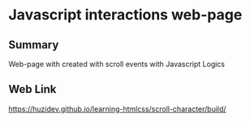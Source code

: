 # Javascript interactions web-page

## Summary

Web-page with created with scroll events with Javascript Logics

## Web Link

https://huzidev.github.io/learning-htmlcss/scroll-character/build/